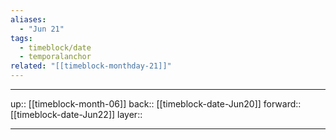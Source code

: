```yaml
---
aliases:
  - "Jun 21"
tags:
  - timeblock/date
  - temporalanchor
related: "[[timeblock-monthday-21]]"
---
```




***

up:: [[timeblock-month-06]]
back:: [[timeblock-date-Jun20]]
forward:: [[timeblock-date-Jun22]]
layer:: 

***
